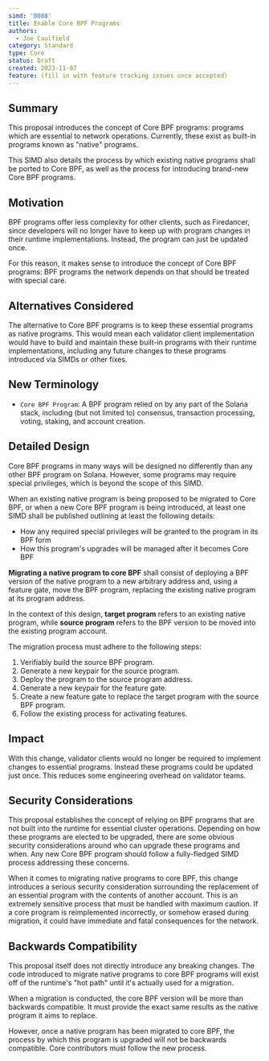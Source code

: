 ```yaml
---
simd: '0088'
title: Enable Core BPF Programs
authors:
  - Joe Caulfield
category: Standard
type: Core
status: Draft
created: 2023-11-07
feature: (fill in with feature tracking issues once accepted)
---
```


## Summary

This proposal introduces the concept of Core BPF programs: programs which are
essential to network operations. Currently, these exist as built-in programs
known as "native" programs.

This SIMD also details the process by which existing native programs shall be
ported to Core BPF, as well as the process for introducing brand-new Core BPF
programs.

## Motivation

BPF programs offer less complexity for other clients, such as Firedancer, since
developers will no longer have to keep up with program changes in their runtime
implementations. Instead, the program can just be updated once. 

For this reason, it makes sense to introduce the concept of Core BPF programs:
BPF programs the network depends on that should be treated with special care.

## Alternatives Considered

The alternative to Core BPF programs is to keep these essential programs as
native programs. This would mean each validator client implementation would have
to build and maintain these built-in programs with their runtime
implementations, including any future changes to these programs introduced via
SIMDs or other fixes.

## New Terminology

- `Core BPF Program`: A BPF program relied on by any part of the Solana stack,
  including (but not limited to) consensus, transaction processing, voting,
  staking, and account creation.

## Detailed Design

Core BPF programs in many ways will be designed no differently than any other
BPF program on Solana. However, some programs may require special privileges,
which is beyond the scope of this SIMD.

When an existing native program is being proposed to be migrated to Core BPF,
or when a new Core BPF program is being introduced, at least one SIMD shall be
published outlining at least the following details:

- How any required special privileges will be granted to the program in its BPF
  form
- How this program's upgrades will be managed after it becomes Core BPF

**Migrating a native program to core BPF** shall consist of deploying a
BPF version of the native program to a new arbitrary address and, using a
feature gate, move the BPF program, replacing the existing native program at
its program address.

In the context of this design, **target program** refers to an existing native
program, while **source program** refers to the BPF version to be moved into the
existing program account.

The migration process must adhere to the following steps:

1. Verifiably build the source BPF program.
2. Generate a new keypair for the source program.
3. Deploy the program to the source program address.
4. Generate a new keypair for the feature gate.
5. Create a new feature gate to replace the target program with the source BPF
   program.
6. Follow the existing process for activating features.

## Impact

With this change, validator clients would no longer be required to implement
changes to essential programs. Instead these programs could be updated just
once. This reduces some engineering overhead on validator teams.

## Security Considerations

This proposal establishes the concept of relying on BPF programs that are not
built into the runtime for essential cluster operations. Depending on how these
programs are elected to be upgraded, there are some obvious security
considerations around who can upgrade these programs and when. Any new Core BPF
program should follow a fully-fledged SIMD process addressing these concerns.

When it comes to migrating native programs to core BPF, this change introduces a
serious security consideration surrounding the replacement of an essential
program with the contents of another account. This is an extremely sensitive
process that must be handled with maximum caution. If a core program is
reimplemented incorrectly, or somehow erased during migration, it could have
immediate and fatal consequences for the network.

## Backwards Compatibility

This proposal itself does not directly introduce any breaking changes. The code
introduced to migrate native programs to core BPF programs will exist off of the
runtime's "hot path" until it's actually used for a migration.

When a migration is conducted, the core BPF version will be more than backwards
compatible. It must provide the exact same results as the native program it aims
to replace.

However, once a native program has been migrated to core BPF, the process by
which this program is upgraded will not be backwards compatible. Core
contributors must follow the new process.
